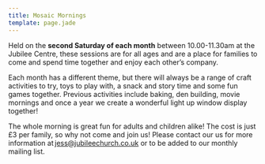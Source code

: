 ```yaml
---
title: Mosaic Mornings
template: page.jade
---
```


Held on the **second Saturday of each month** between 10.00-11.30am at the Jubilee Centre, these sessions are for all ages and are a place for families to come and spend time together and enjoy each other’s company. 

Each month has a different theme, but there will always be a range of craft activities to try, toys to play with, a snack and story time and some fun games together.  Previous activities include baking, den building, movie mornings and once a year we create a wonderful light up window display together!

The whole morning is great fun for adults and children alike! The cost is just £3 per family, so why not come and join us! Please contact our us for more information at <jess@jubileechurch.co.uk> or to be added to our monthly mailing list. 

